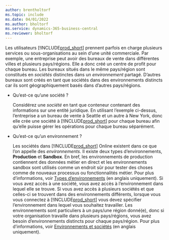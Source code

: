 ```yaml
---
author: brentholtorf
ms.topic: include
ms.date: 04/01/2022
ms.author: bholtorf
ms.service: dynamics-365-business-central
ms.reviewer: bholtorf
---
```

Les utilisateurs [!INCLUDE[prod_short](prod_short.md)] prennent parfois en charge plusieurs services ou sous-organisations au sein d’une unité commerciale. Par exemple, une entreprise peut avoir des bureaux de vente dans différentes villes et plusieurs pays/régions. Elle a donc créé un centre de profit pour chaque bureau. Les bureaux situés dans le même pays/région sont constitués en *sociétés* distinctes dans un *environnement* partagé. D’autres bureaux sont créés en tant que sociétés dans des environnements distincts car ils sont géographiquement basés dans d’autres pays/régions.

- Qu’est-ce qu’une société ?

  Considérez une *société* en tant que conteneur contenant des informations sur une entité juridique. En utilisant l’exemple ci-dessus, l’entreprise a un bureau de vente à Seattle et un autre à New York, donc elle crée une société à [!INCLUDE[prod_short](prod_short.md)] pour chaque bureau afin qu’elle puisse gérer les opérations pour chaque bureau séparément.

- Qu’est-ce qu’un environnement ?

  Les sociétés dans [!INCLUDE[prod_short](prod_short.md)] Online existent dans ce que l’on appelle des *environnements*. Il existe deux types d’environnements, **Production** et **Sandbox**. En bref, les environnements de production contiennent des données métier en direct et les environnements sandbox sont utilisés comme un endroit sûr pour tester des choses comme de nouveaux processus ou fonctionnalités métier. Pour plus d’informations, voir [Types d’environnements](/dynamics365/business-central/dev-itpro/administration/tenant-admin-center-environments#types-of-environments) (en anglais uniquement). Si vous avez accès à une société, vous avez accès à l’environnement dans lequel elle se trouve. Si vous avez accès à plusieurs sociétés et que celles-ci se trouvent dans des environnements différents, lorsque vous vous connectez à [!INCLUDE[prod_short](prod_short.md)] vous devez spécifier l’environnement dans lequel vous souhaitez travailler. Les environnements sont particuliers à un pays/une région donné(e), donc si votre organisation travaille dans plusieurs pays/régions, vous avez besoin d’environnements distincts pour chaque pays/région. Pour plus d’informations, voir [Environnements et sociétés](/dynamics365/business-central/dev-itpro/administration/tenant-environment-topology#environments-and-companies) (en anglais uniquement).
